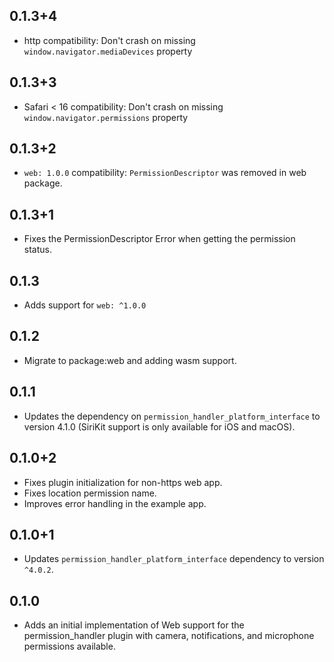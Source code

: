 ## 0.1.3+4

- http compatibility: Don't crash on missing `window.navigator.mediaDevices` property

## 0.1.3+3

- Safari < 16 compatibility: Don't crash on missing `window.navigator.permissions` property

## 0.1.3+2

- `web: 1.0.0` compatibility: `PermissionDescriptor` was removed in web package.

## 0.1.3+1

- Fixes the PermissionDescriptor Error when getting the permission status.

## 0.1.3

* Adds support for `web: ^1.0.0`

## 0.1.2

- Migrate to package:web and adding wasm support.

## 0.1.1

- Updates the dependency on `permission_handler_platform_interface` to version 4.1.0 (SiriKit support is only available for iOS and macOS).

## 0.1.0+2

- Fixes plugin initialization for non-https web app.
- Fixes location permission name.
- Improves error handling in the example app.

## 0.1.0+1

- Updates `permission_handler_platform_interface` dependency to version `^4.0.2`.

## 0.1.0

- Adds an initial implementation of Web support for the permission_handler plugin with camera, notifications, and microphone permissions available.
